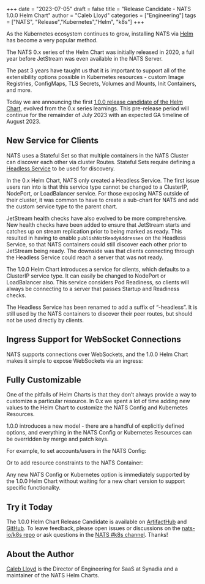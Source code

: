 +++
date = "2023-07-05"
draft = false
title = "Release Candidate - NATS 1.0.0 Helm Chart"
author = "Caleb Lloyd"
categories = ["Engineering"]
tags = ["NATS", "Release","Kubernetes","Helm", "k8s"]
+++

As the Kubernetes ecosystem continues to grow, installing NATS via [Helm](https://helm.sh/) has become a very popular method.

The NATS 0.x series of the Helm Chart was initially released in 2020, a full year before JetStream was even available in the NATS Server.

The past 3 years have taught us that it is important to support all of the extensibility options possible in Kubernetes resources - custom Image Registries, ConfigMaps, TLS Secrets, Volumes and Mounts, Init Containers, and more.

Today we are announcing the first [1.0.0 release candidate of the Helm Chart](https://github.com/nats-io/k8s/releases/tag/nats-1.0.0-rc.0), evolved from the 0.x series learnings. This pre-release period will continue for the remainder of July 2023 with an expected GA timeline of August 2023.

## New Service for Clients

NATS uses a Stateful Set so that multiple containers in the NATS Cluster can discover each other via cluster Routes. Stateful Sets require defining a [Headless Service](https://kubernetes.io/docs/concepts/services-networking/service/#headless-services) to be used for discovery.

In the 0.x Helm Chart, NATS only created a Headless Service. The first issue users ran into is that this service type cannot be changed to a ClusterIP, NodePort, or LoadBalancer service. For those exposing NATS outside of their cluster, it was common to have to create a sub-chart for NATS and add the custom service type to the parent chart.

JetStream health checks have also evolved to be more comprehensive. New health checks have been added to ensure that JetStream starts and catches up on stream replication prior to being marked as ready. This resulted in having to enable `publishNotReadyAddresses` on the Headless Service, so that NATS containers could still discover each other prior to JetStream being ready. The downside was that clients connecting through the Headless Service could reach a server that was not ready.

The 1.0.0 Helm Chart introduces a service for clients, which defaults to a ClusterIP service type. It can easily be changed to NodePort or LoadBalancer also. This service considers Pod Readiness, so clients will always be connecting to a server that passes Startup and Readiness checks.

The Headless Service has been renamed to add a suffix of “-headless”. It is still used by the NATS containers to discover their peer routes, but should not be used directly by clients.

## Ingress Support for WebSocket Connections

NATS supports connections over WebSockets, and the 1.0.0 Helm Chart makes it simple to expose WebSockets via an ingress:

## Fully Customizable

One of the pitfalls of Helm Charts is that they don’t always provide a way to customize a particular resource. In 0.x we spent a lot of time adding new values to the Helm Chart to customize the NATS Config and Kubernetes Resources.

1.0.0 introduces a new model - there are a handful of explicitly defined options, and everything in the NATS Config or Kubernetes Resources can be overridden by merge and patch keys.

For example, to set accounts/users in the NATS Config:

Or to add resource constraints to the NATS Container:

Any new NATS Config or Kubernetes option is immediately supported by the 1.0.0 Helm Chart without waiting for a new chart version to support specific functionality.

## Try it Today

The 1.0.0 Helm Chart Release Candidate is available on [ArtifactHub](https://artifacthub.io/packages/helm/nats/nats) and [GitHub](https://github.com/nats-io/k8s). To leave feedback, please open issues or discussions on the [nats-io/k8s repo](https://github.com/nats-io/k8s) or ask questions in the [NATS #k8s channel](https://natsio.slack.com/archives/CTM4A2TR7). Thanks!

## About the Author

[Caleb Lloyd](https://www.linkedin.com/in/calebjlloyd) is the Director of Engineering for SaaS at Synadia and a maintainer of the NATS Helm Charts.
